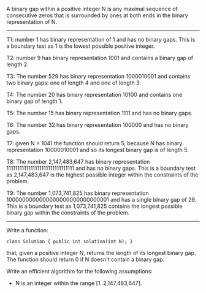﻿A binary gap within a positive integer N is any maximal sequence of consecutive zeros that is surrounded by ones at both ends in the binary representation of N.

---

T1: number 1 has binary representation of 1 and has no binary gaps.  This is a boundary test as 1 is the lowest possible positive integer.

T2: number 9 has binary representation 1001 and contains a binary gap of length 2.

T3: The number 529 has binary representation 1000010001 and contains two binary gaps: one of length 4 and one of length 3.

T4: The number 20 has binary representation 10100 and contains one binary gap of length 1.

T5: The number 15 has binary representation 1111 and has no binary gaps.

T6: The number 32 has binary representation 100000 and has no binary gaps.

T7: given N = 1041 the function should return 5, because N has binary representation 10000010001 and so its longest binary gap is of length 5.

T8: The number 2,147,483,647 has binary representation 1111111111111111111111111111111 and has no binary gaps.  This is a boundary test as 2,147,483,647 is the highest possible integer within the constraints of the problem.

T9: The number 1,073,741,825 has binary representation 1000000000000000000000000000001 and has a single binary gap of 29.  This is a boundary test as 1,073,741,825 contains the longest possible binary gap within the constraints of the problem.

---

Write a function:

  `class Solution { public int solution(int N); }`

that, given a positive integer N, returns the length of its longest binary gap. The function should return 0 if N doesn't contain a binary gap.


Write an efficient algorithm for the following assumptions:

- N is an integer within the range [1..2,147,483,647].
